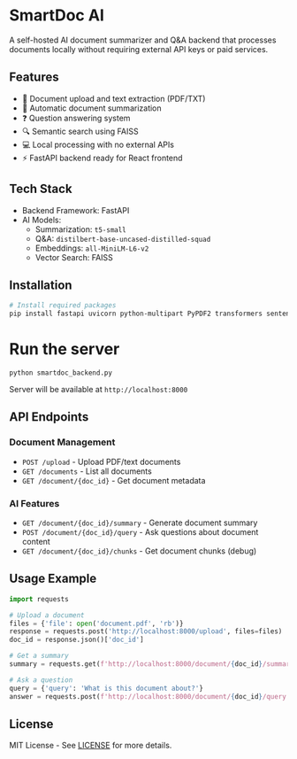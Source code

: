 # SmartDoc AI

A self-hosted AI document summarizer and Q&A backend that processes documents locally without requiring external API keys or paid services.

## Features

- 🔎 Document upload and text extraction (PDF/TXT) 
- 📝 Automatic document summarization
- ❓ Question answering system
- 🔍 Semantic search using FAISS
- 💻 Local processing with no external APIs
- ⚡ FastAPI backend ready for React frontend

## Tech Stack

- Backend Framework: FastAPI
- AI Models:
  - Summarization: `t5-small`
  - Q&A: `distilbert-base-uncased-distilled-squad`
  - Embeddings: `all-MiniLM-L6-v2`
  - Vector Search: FAISS

## Installation

```bash
# Install required packages
pip install fastapi uvicorn python-multipart PyPDF2 transformers sentence-transformers faiss-cpu torch
```

# Run the server
```
python smartdoc_backend.py
```
Server will be available at `http://localhost:8000`

## API Endpoints

### Document Management

- `POST /upload` - Upload PDF/text documents
- `GET /documents` - List all documents
- `GET /document/{doc_id}` - Get document metadata

### AI Features

- `GET /document/{doc_id}/summary` - Generate document summary
- `POST /document/{doc_id}/query` - Ask questions about document content
- `GET /document/{doc_id}/chunks` - Get document chunks (debug)

## Usage Example

```python
import requests

# Upload a document
files = {'file': open('document.pdf', 'rb')}
response = requests.post('http://localhost:8000/upload', files=files)
doc_id = response.json()['doc_id']

# Get a summary
summary = requests.get(f'http://localhost:8000/document/{doc_id}/summary')

# Ask a question
query = {'query': 'What is this document about?'}
answer = requests.post(f'http://localhost:8000/document/{doc_id}/query', json=query)
```

## License
MIT License - See [LICENSE](LICENSE) for more details.
